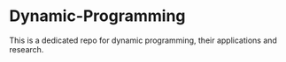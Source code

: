 # Dynamic-Programming
This is a dedicated repo for dynamic programming, their applications and research.

